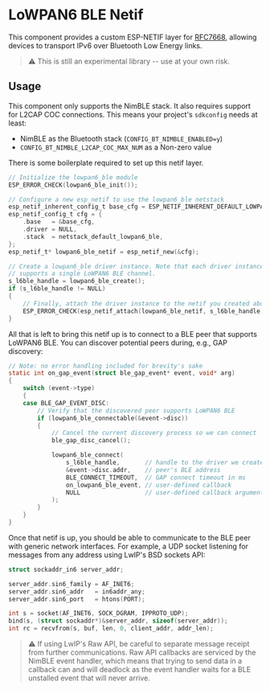 # LoWPAN6 BLE Netif

This component provides a custom ESP-NETIF layer for
[RFC7668](https://datatracker.ietf.org/doc/html/rfc7668), allowing devices to
transport IPv6 over Bluetooth Low Energy links.

> :warning: This is still an experimental library -- use at your own risk.

## Usage

This component only supports the NimBLE stack. It also requires support for
L2CAP COC connections. This means your project's `sdkconfig` needs at least:
* NimBLE as the Bluetooth stack (`CONFIG_BT_NIMBLE_ENABLED=y`)
* `CONFIG_BT_NIMBLE_L2CAP_COC_MAX_NUM` as a Non-zero value

There is some boilerplate required to set up this netif layer.
```c
// Initialize the lowpan6_ble module
ESP_ERROR_CHECK(lowpan6_ble_init());

// Configure a new esp_netif to use the lowpan6_ble netstack
esp_netif_inherent_config_t base_cfg = ESP_NETIF_INHERENT_DEFAULT_LOWPAN6_BLE();
esp_netif_config_t cfg = {
    .base   = &base_cfg,
    .driver = NULL,
    .stack  = netstack_default_lowpan6_ble,
};
esp_netif_t* lowpan6_ble_netif = esp_netif_new(&cfg);

// Create a lowpan6_ble driver instance. Note that each driver instance only
// supports a single LoWPAN6 BLE channel.
s_l6ble_handle = lowpan6_ble_create();
if (s_l6ble_handle != NULL)
{
    // Finally, attach the driver instance to the netif you created above.
    ESP_ERROR_CHECK(esp_netif_attach(lowpan6_ble_netif, s_l6ble_handle));
}
```

All that is left to bring this netif up is to connect to a BLE peer that
supports LoWPAN6 BLE. You can discover potential peers during, e.g., GAP discovery:

```c
// Note: no error handling included for brevity's sake
static int on_gap_event(struct ble_gap_event* event, void* arg)
{
    switch (event->type)
    {
    case BLE_GAP_EVENT_DISC:
        // Verify that the discovered peer supports LoWPAN6 BLE
        if (lowpan6_ble_connectable(&event->disc))
        {
            // Cancel the current discovery process so we can connect
            ble_gap_disc_cancel();

            lowpan6_ble_connect(
                s_l6ble_handle,       // handle to the driver we created above
                &event->disc.addr,    // peer's BLE address
                BLE_CONNECT_TIMEOUT,  // GAP connect timeout in ms
                on_lowpan6_ble_event, // user-defined callback
                NULL                  // user-defined callback argument
            );
        }
    }
}
```

Once that netif is up, you should be able to communicate to the BLE peer with
generic network interfaces. For example, a UDP socket listening for messages
from any address using LwIP's BSD sockets API:

```c
struct sockaddr_in6 server_addr;

server_addr.sin6_family = AF_INET6;
server_addr.sin6_addr   = in6addr_any;
server_addr.sin6_port   = htons(PORT);

int s = socket(AF_INET6, SOCK_DGRAM, IPPROTO_UDP);
bind(s, (struct sockaddr*)&server_addr, sizeof(server_addr));
int rc = recvfrom(s, buf, len, 0, client_addr, addr_len);
```

> :warning: If using LwIP's Raw API, be careful to separate message receipt
> from further communications. Raw API callbacks are serviced by the NimBLE
> event handler, which means that trying to send data in a callback can and
> will deadlock as the event handler waits for a BLE unstalled event that will
> never arrive.
